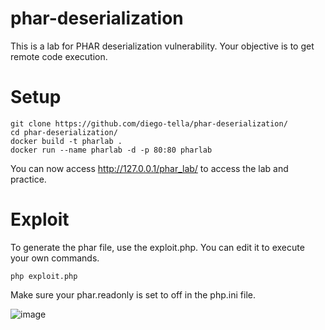 # phar-deserialization
This is a lab for PHAR deserialization vulnerability. Your objective is to get remote code execution.

<h1>Setup</h1>

```
git clone https://github.com/diego-tella/phar-deserialization/
cd phar-deserialization/
docker build -t pharlab .
docker run --name pharlab -d -p 80:80 pharlab
```

You can now access http://127.0.0.1/phar_lab/ to access the lab and practice. 

<h1>Exploit</h1>
To generate the phar file, use the exploit.php. You can edit it to execute your own commands.

```
php exploit.php
```

Make sure your phar.readonly is set to off in the php.ini file.

![image](https://github.com/diego-tella/phar-deserialization/assets/70545257/9e645bfc-8439-4c4f-9b11-3be960045a6a)
